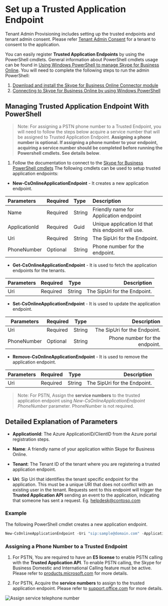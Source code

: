 # Set up a Trusted Application Endpoint 

Tenant Admin Provisioning includes setting up the trusted endpoints and tenant admin consent.
Please refer [Tenant Admin Consent](./TenantAdminConsent.md) for a tenant to consent to the application.

You can easily register **Trusted Application Endpoints** by using the PowerShell cmdlets.
General information about PowerShell cmdlets usage can be found in [Using Windows PowerShell to manage Skype for Business Online](https://technet.microsoft.com/en-us/library/dn362831.aspx).  You will need to complete the following steps to run the admin PowerShell:

1. [Download and install the Skype for Business Online Connector module](http://go.microsoft.com/fwlink/?LinkId=294688)
2. [Connecting to Skype for Business Online by using Windows PowerShell](https://technet.microsoft.com/en-us/library/dn362795.aspx)

## Managing Trusted Application Endpoint With PowerShell

>Note: For assigning a PSTN phone number to a Trusted Endpoint, you will need to follow the steps below acquire a service number that will be assigned to Trusted Application Endpoint. **Assigning a phone number is optional.  If assigning a phone number to your endpoint, acquiring a service number should be completed before running the Powershell cmdlets.  See details below**.

 1. Follow the documentation to connect to the [Skype for Business PowerShell cmdlets](https://technet.microsoft.com/en-us/library/dn362831.aspx)
 The following cmdlets can be used to setup trusted application endpoints:

- **New-CsOnlineApplicationEndpoint** - It creates a new application endpoint.


|**Parameters**|**Required**|**Type**|**Description**|
|:-----|:-----|:-----|:-----|
|Name|Required|String|Friendly name for Application endpoint|
|ApplicationId|Required|Guid|Unique application Id that this endpoint will use.|
|Uri|Required|String|The SipUri for the Endpoint.|
|PhoneNumber|Optional|String|Phone number for the endpoint.|


 
- **Get-CsOnlineApplicationEndpoint** - It is used to fetch the application endpoints for the tenants.

| Parameters     | Required | Type   | Description                                       |
| ---------------|:---------|:------:| -------------------------------------------------:|
| Uri           | Required | String | The SipUri for the Endpoint.        |

- **Set-CsOnlineApplicationEndpoint** - It is used to update the application endpoint.

| Parameters     | Required | Type   | Description                                       |
| ---------------|:---------|:------:| -------------------------------------------------:|
| Uri            | Required | String | The SipUri for the Endpoint.        |
| PhoneNumber    | Optional | String |    Phone number for the endpoint.    |

- **Remove-CsOnlineApplicationEndpoint** - It is used to remove the application endpoint.

| Parameters     | Required | Type   | Description                                       |
| ---------------|:---------|:------:| -------------------------------------------------:|
| Uri            | Required | String | The SipUri for the Endpoint.        |

>Note: For PSTN, Assign the **service numbers** to the trusted application endpoint using _New-CsOnlineApplicationEndpoint PhoneNumber_ parameter. PhoneNumber is not required.
 
## Detailed Explanation of Parameters

- **ApplicationId**: The Azure ApplicationID/ClientID from the Azure portal registration steps.

- **Name**: A friendly name of your application within Skype for Business Online.

- **Tenant**: The Tenant ID of the tenant where you are registering a trusted application endpoint.

- **Uri**: Sip Uri that identifies the tenant specific endpoint for the application. This must be a unique URI that does not conflict with an existing user in the tenant. Requests sent to this endpoint will trigger the **Trusted Application API** sending an event to the application, indicating that someone has sent a request. Eg. helpdesk@contoso.com


### Example

The following PowerShell cmdlet creates a new application endpoint.

```PowerShell
New-CsOnlineApplicationEndpoint -Uri "sip:sample@domain.com" -ApplicationId "44ff763b-5d1f-40ab-95bf-f31kc8757998" -Name "SampleApp" -PhoneNumber "19841110909"
```

### Assigning a Phone Number to a Trusted Endpoint

 1. For PSTN, You are required to have an **E5 license** 
to enable PSTN calling with the **Trusted Application API**. To enable PSTN calling, the Skype for Business Domestic and International Calling feature must be active. Please refer to [products.microsoft.com](https://products.office.com/en-us/business/office-365-enterprise-e5-business-software)  for more details.

 2. For PSTN, Acquire the **service numbers** to assign to the trusted application endpoint. Please refer to [support.office.com](https://support.office.com/en-us/article/Getting-Skype-for-Business-service-phone-numbers-e434aeb2-af99-40e7-981e-a474f0383734) for more details. 
 
   ![Assign service telephone number](images/PSTNEndpoint2.jpeg)


